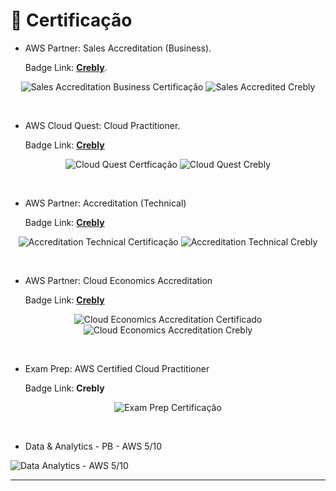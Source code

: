 # 📝 Certificação

+ AWS Partner: Sales Accreditation (Business).

    Badge Link: [**Crebly**](https://www.credly.com/badges/5c3cbdc2-6af9-4a77-85ee-cfbd7186b5d2/public_url).
  
<div align="center">

![Sales Accreditation Business Certificação](<Images Sprint5/Sales Acreditation B.png>)
![Sales Accredited Crebly](<Images Sprint5/Sales Accredited Crebly.png>)

</div>

&nbsp;

+ AWS Cloud Quest: Cloud Practitioner.

    Badge Link: [**Crebly**](https://www.credly.com/badges/d380f9bc-62f8-4c40-a71b-f82de4b55721/public_url)

<div align="center">

![Cloud Quest Certficação](<Images Sprint5/Cloud Quest.png>)
![Cloud Quest Crebly](<Images Sprint5/Cloud Quest Crebly.png>)

</div>

&nbsp;

+ AWS Partner: Accreditation (Technical)

    Badge Link: [**Crebly**](https://www.credly.com/badges/995e7cec-7e9b-4970-900b-faabfc16f322/public_url)

<div align="center">

![Accreditation Technical Certificação](<Images Sprint5/Accreditation Technical.png>)
![Accreditation Technical Crebly](<Images Sprint5/Accreditation Technical Crebly.png>)

</div>

&nbsp;

+ AWS Partner: Cloud Economics Accreditation

    Badge Link: [**Crebly**](https://www.credly.com/badges/6dd0e0e5-5085-49a0-a574-29ce83e8a4e4/public_url)

<div align="center">

![Cloud Economics Accreditation Certificado](<Images Sprint5/Cloud Economics Accreditation.png>)
![Cloud Economics Accreditation Crebly](<Images Sprint5/Cloud Economics Accreditation Crebly.png>)

</div>

&nbsp;

+ Exam Prep: AWS Certified Cloud Practitioner

    Badge Link: **Crebly**

<div align="center">

![Exam Prep Certificação](<Images Sprint5/Exam Prep.png>)

</div>

&nbsp;

+ Data & Analytics - PB - AWS 5/10

![Data Analytics - AWS 5/10](<Images Sprint5/Data & Analytics - PB - AWS 510.jpg>)

---